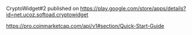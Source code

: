 CryptoWidget#2
published on https://play.google.com/store/apps/details?id=net.ucoz.softoad.cryptowidget

https://pro.coinmarketcap.com/api/v1#section/Quick-Start-Guide
